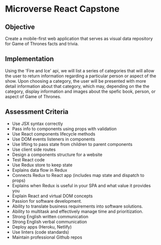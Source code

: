 # Microverse React Capstone

## Objective

Create a mobile-first web application that serves as visual data repository for Game of Thrones facts and trivia. 

## Implementation

Using the 'Fire and Ice' api, we will list a series of categories that will allow the user to return information 
regarding a particular person or aspect of the show. Upon choosing a category, the user will be presented with 
more detail information about that category, which may, depending on the the category, display information and images 
about the spefic book, person, or aspect of Game of Thrones.

## Assessment Criteria

- Use JSX syntax correctly
- Pass info to components using props with validation
- Use React components lifecycle methods
- Use DOM events listeners in components
- Use lifting to pass state from children to parent components
- Use client side routes
- Design a components structure for a website
- Test React code
- Use Redux store to keep state
- Explains data flow in Redux
- Connects Redux to React app (includes map state and dispatch to props)
- Explains when Redux is useful in your SPA and what value it provides you
- Explain React and virtual DOM concepts
- Passion for software development.
- Ability to translate business requirements into software solutions.
- Ability to multitask and effectively manage time and prioritization.
- Strong English written communication
- Strong English verbal communication
- Deploy apps (Heroku, Netlify)
- Use linters (code standards)
- Maintain professional Github repos